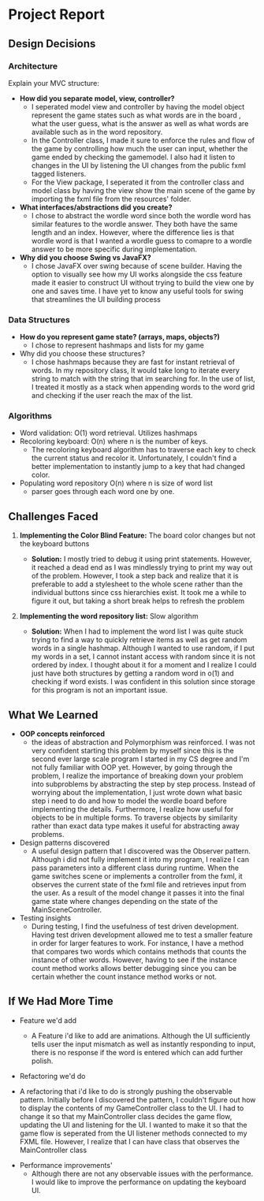 # Project Report

## Design Decisions

### Architecture
Explain your MVC structure:
- <b>How did you separate model, view, controller?</b>
  * I seperated model view and controller by having the model object
  represent the game states such as what words are in the board
  , what the user guess, what is the answer as well as 
  what words are available such as in the word repository.
  * In the Controller class, I made it sure to enforce the rules and flow
  of the game by controlling how much the user can input, whether the game
  ended by checking the gamemodel. I also had it listen to changes in the 
  UI by listening the UI changes from the public fxml tagged listeners.
  * For the View package, I seperated it from the controller class and model
  class by having the view show the main scene of the game by importing the
  fxml file from the resources' folder. 
- <b>What interfaces/abstractions did you create?</b>
  * I chose to abstract the wordle word since both
   the wordle word has similar features to the
   wordle answer. They both have the same length
   and an index. However, where the difference
   lies is that wordle word is that I wanted a 
   wordle guess to comapre to a wordle answer
   to be more specific during implementation.
- <b>Why did you choose Swing vs JavaFX?</b> 
  * I chose JavaFX over swing because of scene builder.
     Having the option to visually see how my UI works
     alongside the css feature made it easier to construct UI
     without trying to build the view one by one and 
     saves time. I have yet to know any useful tools for
     swing that streamlines the UI building process


### Data Structures
- <b>How do you represent game state? (arrays, maps, objects?)</b>
  * I chose to represent hashmaps and lists for my game
- Why did you choose these structures?
  * I chose hashmaps because they are fast for instant retrieval
  of words. In my repository class, It would take long to iterate
  every string to match with the string that im searching for.
  In the use of list, I treated it mostly as a stack when appending
  words to the word grid and checking if the user reach the max
  of the list.


### Algorithms
- Word validation: O(1) word retrieval. Utilizes hashmaps
- Recoloring keyboard: O(n) where n is the number of keys.
  * The recoloring keyboard algorithm has to traverse each key
  to check the current status and recolor it. Unfortunately,
  I couldn't find a better implementation to instantly jump to
  a key that had changed color. 
- Populating word repository O(n) where n is size of word list
  * parser goes through each word one by one. 
 
## Challenges Faced
1. **Implementing the Color Blind Feature:** The board color changes but not the keyboard buttons
    - **Solution:** I mostly tried to debug it using print statements.
   However, it reached a dead end as I was mindlessly trying to print
   my way out of the problem. However, I took a step back and realize
   that it is preferable to add a stylesheet to the whole scene rather than
   the individual buttons since css hierarchies exist. It took me a while
   to figure it out, but taking a short break helps to refresh the problem

2. **Implementing the word repository list:** Slow algorithm
    - **Solution:** When I had to implement the word list I was
quite stuck trying to find a way to quickly retrieve items as well
as get random words in a single hashmap. Although I wanted to use
random, if I put my words in a set, I cannot instant access with random
since it is not ordered by index. I thought about it for
a moment and I realize I could just have both structures by getting a random word in o(1) 
and checking if word exists. I was confident in this solution since storage
for this program is not an important issue.

## What We Learned
- **OOP concepts reinforced**
  * the ideas of abstraction and Polymorphism was reinforced.
  I was not very confident starting this problem by myself since
  this is the second ever large scale program I started in my CS 
  degree and I'm not fully familiar with OOP yet. However, by going
  through the problem, I realize the importance of breaking down
  your problem into subproblems by abstracting the step by step process.
  Instead of worrying about the implementation, I just wrote down
  what basic step i need to do and how to model the wordle board
  before implementing the details. Furthermore, I realize how 
  useful for objects to be in multiple forms. To traverse
  objects by similarity rather than exact data type makes it useful
  for abstracting away problems.
- Design patterns discovered
   * A useful design pattern that I discovered was the Observer pattern. 
   Although i did not fully implement it into my program, I realize I can
   pass parameters into a different class during runtime. 
   When the game switches 
   scene or implements a controller from the fxml,
   it observes the current state of the fxml file and retrieves
   input from the user. As a result of the model change
   it passes it into the final game state where changes
   depending on the state of the MainSceneController.
- Testing insights
  * During testing, I find the usefulness of test driven development.
  Having test driven development allowed me
  to test a smaller feature in order for larger features to work. For instance,
  I have a method that compares two words which contains methods that
  counts the instance of other words. However, having
  to see if the instance count method works allows better debugging since
  you can be certain whether the count instance method works or not.

## If We Had More Time
- Feature we'd add
  * A Feature i'd like to add are animations. Although the UI
  sufficiently tells user the input mismatch as well
  as instantly responding to input, there is no response if the 
  word is entered which can add further polish. 

- Refactoring we'd do
 * A refactoring that i'd like to do is strongly pushing the observable pattern.
Initially before I discovered the pattern, I couldn't figure out how to display
the contents of my GameController class to the UI. I had to change
it so that my MainController class decides the game flow, updating the UI and listening for
the UI. I wanted to make it so that the game flow is seperated from the
UI listener methods connected to my FXML file. However, I realize
that I can have class that observes the MainController class

- Performance improvements'
  * Although there are not any observable issues with the performance.
  I would like to improve the performance on updating the keyboard
  UI. 